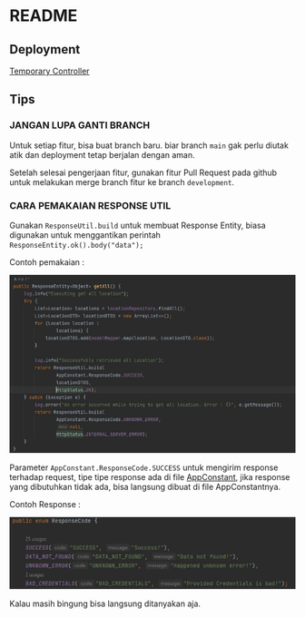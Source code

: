 # README

## Deployment

[Temporary Controller](http://ec2-18-206-213-94.compute-1.amazonaws.com/api/test)

## Tips

### JANGAN LUPA GANTI BRANCH
Untuk setiap fitur, bisa buat branch baru. biar branch `main` gak perlu diutak atik dan deployment tetap berjalan dengan aman.

Setelah selesai pengerjaan fitur, gunakan fitur Pull Request pada github untuk melakukan merge branch fitur ke branch `development`.

### CARA PEMAKAIAN RESPONSE UTIL

Gunakan `ResponseUtil.build` untuk membuat Response Entity, biasa digunakan untuk menggantikan perintah `ResponseEntity.ok().body("data");`

Contoh pemakaian :

![Service](https://github.com/Fel-1/Memo/blob/master/Picture/Response%20Util%20Tutorial/ServiceResponseUtil.jpg)

Parameter `AppConstant.ResponseCode.SUCCESS` untuk mengirim response terhadap request, tipe tipe response ada di file [AppConstant](./src/main/java/com/capstone/booking/constant/AppConstant.java), jika response yang dibutuhkan tidak ada, bisa langsung dibuat di file AppConstantnya.

Contoh Response : 

![ResponseCode](https://github.com/Fel-1/Memo/blob/master/Picture/Response%20Util%20Tutorial/ResponseCode.jpg)

Kalau masih bingung bisa langsung ditanyakan aja.